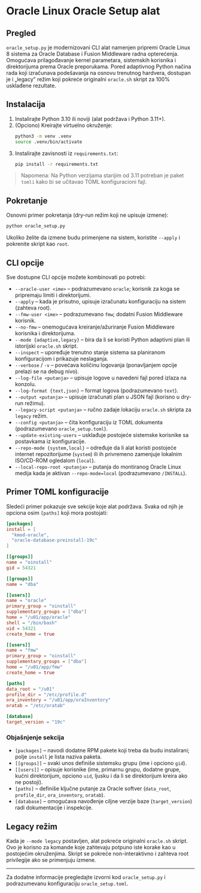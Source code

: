 # Oracle Linux Oracle Setup alat

## Pregled

`oracle_setup.py` je modernizovani CLI alat namenjen pripremi Oracle Linux 8 sistema za Oracle Database i Fusion Middleware radna opterećenja. Omogućava prilagođavanje kernel parametara, sistemskih korisnika i direktorijuma prema Oracle preporukama. Pored adaptivnog Python načina rada koji izračunava podešavanja na osnovu trenutnog hardvera, dostupan je i „legacy” režim koji pokreće originalni `oracle.sh` skript za 100% usklađene rezultate.

## Instalacija

1. Instalirajte Python 3.10 ili noviji (alat podržava i Python 3.11+).
2. (Opciono) Kreirajte virtuelno okruženje:
   ```bash
   python3 -m venv .venv
   source .venv/bin/activate
   ```
3. Instalirajte zavisnosti iz `requirements.txt`:
   ```bash
   pip install -r requirements.txt
   ```

> Napomena: Na Python verzijama starijim od 3.11 potreban je paket `tomli` kako bi se učitavao TOML konfiguracioni fajl.

## Pokretanje

Osnovni primer pokretanja (dry-run režim koji ne upisuje izmene):

```bash
python oracle_setup.py
```

Ukoliko želite da izmene budu primenjene na sistem, koristite `--apply` i pokrenite skript kao `root`.

## CLI opcije

Sve dostupne CLI opcije možete kombinovati po potrebi:

- `--oracle-user <ime>` – podrazumevano `oracle`; korisnik za koga se pripremaju limiti i direktorijumi.
- `--apply` – kada je prisutno, upisuje izračunatu konfiguraciju na sistem (zahteva root).
- `--fmw-user <ime>` – podrazumevano `fmw`; dodatni Fusion Middleware korisnik.
- `--no-fmw` – onemogućava kreiranje/ažuriranje Fusion Middleware korisnika i direktorijuma.
- `--mode {adaptive,legacy}` – bira da li se koristi Python adaptivni plan ili istorijski `oracle.sh` skript.
- `--inspect` – upoređuje trenutno stanje sistema sa planiranom konfiguracijom i prikazuje neslaganja.
- `--verbose` / `-v` – povećava količinu logovanja (ponavljanjem opcije prelazi se na debug nivo).
- `--log-file <putanja>` – upisuje logove u navedeni fajl pored izlaza na konzolu.
- `--log-format {text,json}` – format logova (podrazumevano `text`).
- `--output <putanja>` – upisuje izračunati plan u JSON fajl (korisno u dry-run režimu).
- `--legacy-script <putanja>` – ručno zadaje lokaciju `oracle.sh` skripta za `legacy` režim.
- `--config <putanja>` – čita konfiguraciju iz TOML dokumenta (podrazumevano `oracle_setup.toml`).
- `--update-existing-users` – usklađuje postojeće sistemske korisnike sa postavkama iz konfiguracije.
- `--repo-mode {system,local}` – određuje da li alat koristi postojeće internet repozitorijume (`system`) ili ih privremeno zamenjuje lokalnim ISO/CD-ROM ogledalom (`local`).
- `--local-repo-root <putanja>` – putanja do montiranog Oracle Linux medija kada je aktivan `--repo-mode=local` (podrazumevano `/INSTALL`).

## Primer TOML konfiguracije

Sledeći primer pokazuje sve sekcije koje alat podržava. Svaka od njih je opciona osim `[paths]` koji mora postojati:

```toml
[packages]
install = [
  "kmod-oracle",
  "oracle-database-preinstall-19c"
]

[[groups]]
name = "oinstall"
gid = 54321

[[groups]]
name = "dba"

[[users]]
name = "oracle"
primary_group = "oinstall"
supplementary_groups = ["dba"]
home = "/u01/app/oracle"
shell = "/bin/bash"
uid = 54321
create_home = true

[[users]]
name = "fmw"
primary_group = "oinstall"
supplementary_groups = ["dba"]
home = "/u01/app/fmw"
create_home = true

[paths]
data_root = "/u01"
profile_dir = "/etc/profile.d"
ora_inventory = "/u01/app/oraInventory"
oratab = "/etc/oratab"

[database]
target_version = "19c"
```

### Objašnjenje sekcija

- `[packages]` – navodi dodatne RPM pakete koji treba da budu instalirani; polje `install` je lista naziva paketa.
- `[[groups]]` – svaki unos definiše sistemsku grupu (ime i opciono `gid`).
- `[[users]]` – opisuje korisnike (ime, primarnu grupu, dodatne grupe, kućni direktorijum, opciono `uid`, ljusku i da li se direktorijum kreira ako ne postoji).
- `[paths]` – definiše ključne putanje za Oracle softver (`data_root`, `profile_dir`, `ora_inventory`, `oratab`).
- `[database]` – omogućava navođenje ciljne verzije baze (`target_version`) radi dokumentacije i inspekcije.

## Legacy režim

Kada je `--mode legacy` postavljen, alat pokreće originalni `oracle.sh` skript. Ovo je korisno za komande koje zahtevaju potpuno iste korake kao u postojećim okruženjima. Skript se pokreće non-interaktivno i zahteva root privilegije ako se primenjuju izmene.

---

Za dodatne informacije pregledajte izvorni kod `oracle_setup.py` i podrazumevanu konfiguraciju `oracle_setup.toml`.
